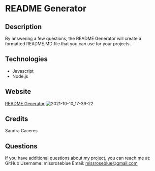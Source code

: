 # README Generator

## Description
By answering a few questions, the README Generator will create a formatted README.MD file that you can use for your projects.

## Technologies
* Javascript
* Node.js

## Website
[README Generator](https://missroseblue.github.io/html-portfolio/)
![2021-10-10_17-39-22](https://user-images.githubusercontent.com/28720227/136719548-ce5928b4-b69a-4245-b148-4ab1870c920b.jpg)


## Credits
Sandra Caceres

## Questions
If you have additional questions about my project, you can reach me at:
GitHub Username: missroseblue
Email: missroseblue@gmail.com



